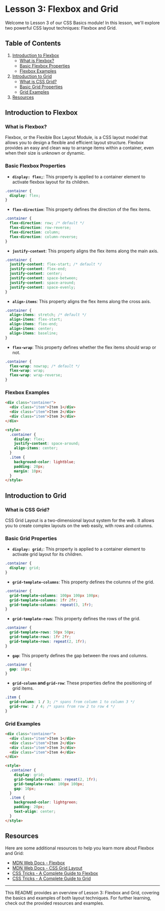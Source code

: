 # Lesson 3: Flexbox and Grid

Welcome to Lesson 3 of our CSS Basics module! In this lesson, we'll explore two powerful CSS layout techniques: Flexbox and Grid.

## Table of Contents

1. [Introduction to Flexbox](#introduction-to-flexbox)
    - [What is Flexbox?](#what-is-flexbox)
    - [Basic Flexbox Properties](#basic-flexbox-properties)
    - [Flexbox Examples](#flexbox-examples)
2. [Introduction to Grid](#introduction-to-grid)
    - [What is CSS Grid?](#what-is-css-grid)
    - [Basic Grid Properties](#basic-grid-properties)
    - [Grid Examples](#grid-examples)
3. [Resources](#resources)

## Introduction to Flexbox

### What is Flexbox?

Flexbox, or the Flexible Box Layout Module, is a CSS layout model that allows you to design a flexible and efficient layout structure. Flexbox provides an easy and clean way to arrange items within a container, even when their size is unknown or dynamic.

### Basic Flexbox Properties

- **`display: flex;`**: This property is applied to a container element to activate flexbox layout for its children.

```css
.container {
  display: flex;
}
```

- **`flex-direction`**: This property defines the direction of the flex items.

```css
.container {
  flex-direction: row; /* default */
  flex-direction: row-reverse;
  flex-direction: column;
  flex-direction: column-reverse;
}
```

- **`justify-content`**: This property aligns the flex items along the main axis.

```css
.container {
  justify-content: flex-start; /* default */
  justify-content: flex-end;
  justify-content: center;
  justify-content: space-between;
  justify-content: space-around;
  justify-content: space-evenly;
}
```

- **`align-items`**: This property aligns the flex items along the cross axis.

```css
.container {
  align-items: stretch; /* default */
  align-items: flex-start;
  align-items: flex-end;
  align-items: center;
  align-items: baseline;
}
```

- **`flex-wrap`**: This property defines whether the flex items should wrap or not.

```css
.container {
  flex-wrap: nowrap; /* default */
  flex-wrap: wrap;
  flex-wrap: wrap-reverse;
}
```

### Flexbox Examples

```html
<div class="container">
  <div class="item">Item 1</div>
  <div class="item">Item 2</div>
  <div class="item">Item 3</div>
</div>

<style>
  .container {
    display: flex;
    justify-content: space-around;
    align-items: center;
  }
  .item {
    background-color: lightblue;
    padding: 20px;
    margin: 10px;
  }
</style>
```

## Introduction to Grid

### What is CSS Grid?

CSS Grid Layout is a two-dimensional layout system for the web. It allows you to create complex layouts on the web easily, with rows and columns.

### Basic Grid Properties

- **`display: grid;`**: This property is applied to a container element to activate grid layout for its children.

```css
.container {
  display: grid;
}
```

- **`grid-template-columns`**: This property defines the columns of the grid.

```css
.container {
  grid-template-columns: 100px 100px 100px;
  grid-template-columns: 1fr 2fr;
  grid-template-columns: repeat(3, 1fr);
}
```

- **`grid-template-rows`**: This property defines the rows of the grid.

```css
.container {
  grid-template-rows: 50px 50px;
  grid-template-rows: 1fr 2fr;
  grid-template-rows: repeat(2, 1fr);
}
```

- **`gap`**: This property defines the gap between the rows and columns.

```css
.container {
  gap: 10px;
}
```

- **`grid-column` and `grid-row`**: These properties define the positioning of grid items.

```css
.item {
  grid-column: 1 / 3; /* spans from column 1 to column 3 */
  grid-row: 2 / 4; /* spans from row 2 to row 4 */
}
```

### Grid Examples

```html
<div class="container">
  <div class="item">Item 1</div>
  <div class="item">Item 2</div>
  <div class="item">Item 3</div>
  <div class="item">Item 4</div>
</div>

<style>
  .container {
    display: grid;
    grid-template-columns: repeat(2, 1fr);
    grid-template-rows: 100px 100px;
    gap: 10px;
  }
  .item {
    background-color: lightgreen;
    padding: 20px;
    text-align: center;
  }
</style>
```

## Resources

Here are some additional resources to help you learn more about Flexbox and Grid:

- [MDN Web Docs - Flexbox](https://developer.mozilla.org/en-US/docs/Web/CSS/CSS_Flexible_Box_Layout)
- [MDN Web Docs - CSS Grid Layout](https://developer.mozilla.org/en-US/docs/Web/CSS/CSS_Grid_Layout)
- [CSS Tricks - A Complete Guide to Flexbox](https://css-tricks.com/snippets/css/a-guide-to-flexbox/)
- [CSS Tricks - A Complete Guide to Grid](https://css-tricks.com/snippets/css/complete-guide-grid/)

---

This README provides an overview of Lesson 3: Flexbox and Grid, covering the basics and examples of both layout techniques. For further learning, check out the provided resources and examples.